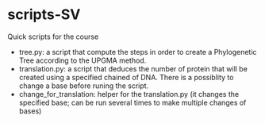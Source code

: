 # scripts-SV
Quick scripts for the course

- tree.py: a script that compute the steps in order to create a Phylogenetic Tree according to the UPGMA method.
- translation.py: a script that deduces the number of protein that will be created using a specified chained of DNA. There is a possiblity to change a base before runing the script.
- change_for_translation: helper for the translation.py (it changes the specified base; can be run several times to make multiple changes of bases)
